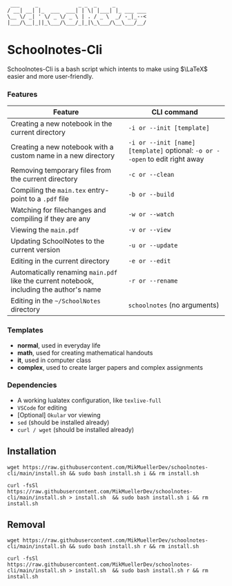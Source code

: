 ```
 ___     _             _ _  _     _
/ __| __| |_  ___  ___| | \| |___| |_ ___ ___
\__ \/ _| ' \/ _ \/ _ \ | . / _ \  _/ -_|_--<
|___/\__|_||_\___/\___/_|_|\_\___/\__\___/__/
```

# Schoolnotes-Cli
Schoolnotes-Cli is a bash script which intents to make using $\LaTeX$ easier and more user-friendly.

### Features

| Feature                                                                                  | CLI command                                                                  |
| ---------------------------------------------------------------------------------------- | ---------------------------------------------------------------------------- |
| Creating a new notebook in the current directory                                         | `-i or --init [template]`                                                    |
| Creating a new notebook with a custom name in a new directory                            | `-i or --init [name] [template]` optional: `-o or --open` to edit right away |
| Removing temporary files from the current directory                                      | `-c or --clean`                                                              |
| Compiling the `main.tex` entry-point to a `.pdf` file                                    | `-b or --build`                                                              |
| Watching for filechanges and compiling if they are any                                   | `-w or --watch`                                                              |
| Viewing the `main.pdf`                                                                   | `-v or --view`                                                               |
| Updating SchoolNotes to the current version                                              | `-u or --update`                                                             |
| Editing in the current directory                                                         | `-e or --edit`                                                               |
| Automatically renaming `main.pdf` like the current notebook, including the author's name | `-r or --rename`                                                             |
| Editing in the `~/SchoolNotes` directory                                                 | `schoolnotes`    (no arguments)                                              |




### Templates
- **normal**, used in everyday life
- **math**, used for creating mathematical handouts
- **it**, used in computer class
- **complex**, used to create larger papers and complex assignments


### Dependencies
- A working lualatex configuration, like `texlive-full`
- `VSCode` for editing
- [Optional] `Okular` vor viewing
- `sed` (should be installed already)
- `curl / wget` (should be installed already)

## Installation

```
wget https://raw.githubusercontent.com/MikMuellerDev/schoolnotes-cli/main/install.sh && sudo bash install.sh i && rm install.sh
```
```
curl -fsSl https://raw.githubusercontent.com/MikMuellerDev/schoolnotes-cli/main/install.sh > install.sh  && sudo bash install.sh i && rm install.sh
```

## Removal
```
wget https://raw.githubusercontent.com/MikMuellerDev/schoolnotes-cli/main/install.sh && sudo bash install.sh r && rm install.sh
```
```
curl -fsSl https://raw.githubusercontent.com/MikMuellerDev/schoolnotes-cli/main/install.sh > install.sh  && sudo bash install.sh r && rm install.sh
```